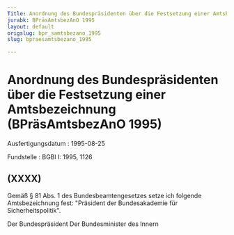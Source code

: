 ```yaml
---
Title: Anordnung des Bundespräsidenten über die Festsetzung einer Amtsbezeichnung
jurabk: BPräsAmtsbezAnO 1995
layout: default
origslug: bpr_samtsbezano_1995
slug: bpraesamtsbezano_1995

---
```


# Anordnung des Bundespräsidenten über die Festsetzung einer Amtsbezeichnung (BPräsAmtsbezAnO 1995)

Ausfertigungsdatum
:   1995-08-25

Fundstelle
:   BGBl I: 1995, 1126

## (XXXX)

Gemäß § 81 Abs. 1 des Bundesbeamtengesetzes setze ich folgende
Amtsbezeichnung fest:
"Präsident der Bundesakademie für Sicherheitspolitik".

Der Bundespräsident
Der Bundesminister des Innern

